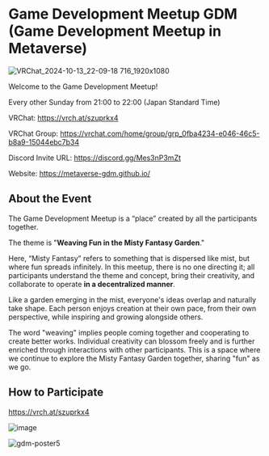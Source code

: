 # Game Development Meetup GDM (Game Development Meetup in Metaverse)

![VRChat_2024-10-13_22-09-18 716_1920x1080](https://github.com/user-attachments/assets/56a7376d-e72f-4f7f-846d-507489fd53ed)

Welcome to the Game Development Meetup!

Every other Sunday from 21:00 to 22:00 (Japan Standard Time)

VRChat: https://vrch.at/szuprkx4

VRChat Group: https://vrchat.com/home/group/grp_0fba4234-e046-46c5-b8a9-15044ebc7b34

Discord Invite URL: https://discord.gg/Mes3nP3mZt

Website: https://metaverse-gdm.github.io/

## About the Event

The Game Development Meetup is a “place” created by all the participants together.

The theme is "**Weaving Fun in the Misty Fantasy Garden**."

Here, “Misty Fantasy” refers to something that is dispersed like mist, but where fun spreads infinitely. In this meetup, there is no one directing it; all participants understand the theme and concept, bring their creativity, and collaborate to operate **in a decentralized manner**.

Like a garden emerging in the mist, everyone's ideas overlap and naturally take shape. Each person enjoys creation at their own pace, from their own perspective, while inspiring and growing alongside others.

The word "weaving" implies people coming together and cooperating to create better works. Individual creativity can blossom freely and is further enriched through interactions with other participants. This is a space where we continue to explore the Misty Fantasy Garden together, sharing "fun" as we go.

## How to Participate

https://vrch.at/szuprkx4

![image](https://github.com/metaverse-gdm/.github/assets/38463346/ea82477e-7ac4-4d16-9404-d3fa0f5693b1)

![gdm-poster5](https://github.com/user-attachments/assets/65d97a0e-ab76-4ca0-ac5d-db4624723a70)
